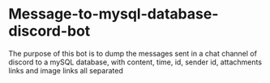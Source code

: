 # Message-to-mysql-database-discord-bot
The purpose of this bot is to dump the messages sent in a chat channel of discord to a mySQL database, with content, time, id, sender id, attachments links and image links all separated
